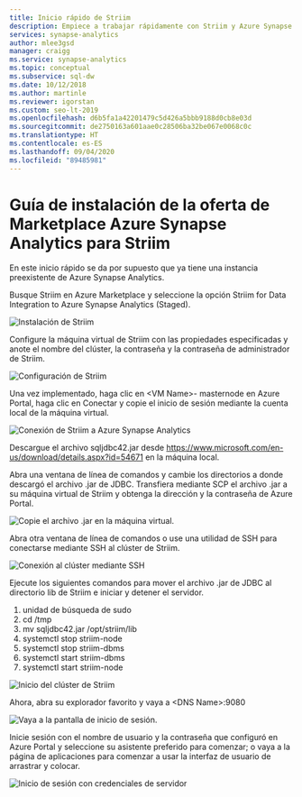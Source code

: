 ```yaml
---
title: Inicio rápido de Striim
description: Empiece a trabajar rápidamente con Striim y Azure Synapse Analytics.
services: synapse-analytics
author: mlee3gsd
manager: craigg
ms.service: synapse-analytics
ms.topic: conceptual
ms.subservice: sql-dw
ms.date: 10/12/2018
ms.author: martinle
ms.reviewer: igorstan
ms.custom: seo-lt-2019
ms.openlocfilehash: d6b5fa1a42201479c5d426a5bbb9188d0cb8e03d
ms.sourcegitcommit: de2750163a601aae0c28506ba32be067e0068c0c
ms.translationtype: HT
ms.contentlocale: es-ES
ms.lasthandoff: 09/04/2020
ms.locfileid: "89485981"
---
```

# <a name="striim-azure-synapse-analytics-marketplace-offering-install-guide"></a>Guía de instalación de la oferta de Marketplace Azure Synapse Analytics para Striim

En este inicio rápido se da por supuesto que ya tiene una instancia preexistente de Azure Synapse Analytics.

Busque Striim en Azure Marketplace y seleccione la opción Striim for Data Integration to Azure Synapse Analytics (Staged). 

![Instalación de Striim][install]

Configure la máquina virtual de Striim con las propiedades especificadas y anote el nombre del clúster, la contraseña y la contraseña de administrador de Striim.

![Configuración de Striim][configure]

Una vez implementado, haga clic en \<VM Name>- masternode en Azure Portal, haga clic en Conectar y copie el inicio de sesión mediante la cuenta local de la máquina virtual. 

![Conexión de Striim a Azure Synapse Analytics][connect]

Descargue el archivo sqljdbc42.jar desde <https://www.microsoft.com/en-us/download/details.aspx?id=54671> en la máquina local. 

Abra una ventana de línea de comandos y cambie los directorios a donde descargó el archivo .jar de JDBC. Transfiera mediante SCP el archivo .jar a su máquina virtual de Striim y obtenga la dirección y la contraseña de Azure Portal.

![Copie el archivo .jar en la máquina virtual.][copy-jar]

Abra otra ventana de línea de comandos o use una utilidad de SSH para conectarse mediante SSH al clúster de Striim.

![Conexión al clúster mediante SSH][ssh]

Ejecute los siguientes comandos para mover el archivo .jar de JDBC al directorio lib de Striim e iniciar y detener el servidor.

   1. unidad de búsqueda de sudo
   2. cd /tmp
   3. mv sqljdbc42.jar /opt/striim/lib
   4. systemctl stop striim-node
   5. systemctl stop striim-dbms
   6. systemctl start striim-dbms
   7. systemctl start striim-node

![Inicio del clúster de Striim][start-striim]

Ahora, abra su explorador favorito y vaya a \<DNS Name>:9080

![Vaya a la pantalla de inicio de sesión.][navigate]

Inicie sesión con el nombre de usuario y la contraseña que configuró en Azure Portal y seleccione su asistente preferido para comenzar; o vaya a la página de aplicaciones para comenzar a usar la interfaz de usuario de arrastrar y colocar.

![Inicio de sesión con credenciales de servidor][login]



[install]: ./media/striim-quickstart/install.png
[configure]: ./media/striim-quickstart/configure.png
[connect]:./media/striim-quickstart/connect.png
[copy-jar]:./media/striim-quickstart/copy-jar.png
[ssh]:./media/striim-quickstart/ssh.png
[start-striim]:./media/striim-quickstart/start-striim.png
[navigate]:./media/striim-quickstart/navigate.png
[login]:./media/striim-quickstart/login.png
